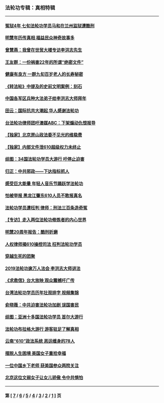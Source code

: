### 法轮功专辑：真相特辑
---
#### [冤狱4年 七旬法轮功学员马和在兰州监狱遭酷刑](../../pages/nf4389/n13304688.md?10180430) 
#### [明慧年历传真相 福益民众神奇故事多](../../pages/nf4389/n13294545.md?10180430) 
#### [曾慧燕：我曾在世贸大楼专访李洪志先生](../../pages/nf4389/n12898729.md?10180430) 
#### [王友群：一份祸害22年的所谓“绝密文件”](../../pages/nf4389/n12871750.md?10180430) 
#### [健康有良方 一群九旬百岁老人的长寿秘密](../../pages/nf4389/n12847475.md?10180430) 
#### [《转法轮》中提及的史前文明案例：刻石](../../pages/nf4389/n12758577.md?10180430) 
#### [中国各军区兵种大法弟子给李洪志大师拜年](../../pages/nf4389/n12750047.md?10180430) 
#### [田云：国际抗共大潮起 华人感谢法轮功](../../pages/nf4389/n12357708.md?10180430) 
#### [台法轮功律师团吁澳媒ABC：下架煽动仇恨报导](../../pages/nf4389/n12279917.md?10180430) 
#### [【独家】北京房山政法委不见光的维稳费](../../pages/nf4389/n12031979.md?10180430) 
#### [【独家】内部文件泄610超级权力未终止](../../pages/nf4389/n12023895.md?10180430) 
#### [组图：34国法轮功学员大游行 吁停止迫害](../../pages/nf4389/n11492658.md?10180430) 
#### [归正：中共邪政——下达指标抓人](../../pages/nf4389/n11474770.md?10180430) 
#### [感受巨大能量 年轻人音乐节踊跃学法轮功](../../pages/nf4389/n11441981.md?10180430) 
#### [怕被举报 黑龙江肇东610人员不敢报真名](../../pages/nf4389/n11436499.md?10180430) 
#### [法轮功学员遭枉判 律师：刑法三百条造奇冤](../../pages/nf4389/n11433943.md?10180430) 
#### [【专访】走入两位法轮功修炼者的内心世界](../../pages/nf4389/n11415623.md?10180430) 
#### [明慧20周年报告：酷刑折磨](../../pages/nf4389/n11387954.md?10180430) 
#### [人权律师揭610操控司法 枉判法轮功学员](../../pages/nf4389/n11313370.md?10180430) 
#### [穿越生死的团聚](../../pages/nf4389/n11258922.md?10180430) 
#### [2019法轮功逾万人法会 李洪志大师讲法](../../pages/nf4389/n11265303.md?10180430) 
#### [《求救信》台大放映 观众震撼吁广传](../../pages/nf4389/n10922251.md?10180430) 
#### [台湾法轮功学员历年壮观排字 视频集锦](../../pages/nf4389/n10878789.md?10180430) 
#### [俞晓薇：中共迫害法轮功加剧 误国害民](../../pages/nf4389/n10859260.md?10180430) 
#### [组图：亚洲十多国法轮功学员 首尔大游行](../../pages/nf4389/n10781149.md?10180430) 
#### [法轮功布拉格大游行 游客驻足了解真相](../../pages/nf4389/n10749360.md?10180430) 
#### [云南“610”政法系统 恶运缠身的78人](../../pages/nf4389/n10747534.md?10180430) 
#### [摆脱人生困境 美国女子重拾幸福](../../pages/nf4389/n10688678.md?10180430) 
#### [一位中国乡下老师 获美国参众两院关注](../../pages/nf4389/n10683927.md?10180430) 
#### [北京这位文弱女子让女儿骄傲 令中共惧怕](../../pages/nf4389/n10668341.md?10180430) 

---
#### 第 [ [7](./7.md?10180430) / [6](./6.md?10180430) / [5](./5.md?10180430) / [4](./4.md?10180430) / [3](./3.md?10180430) / [2](./2.md?10180430) / [1](./1.md?10180430) ] 页

